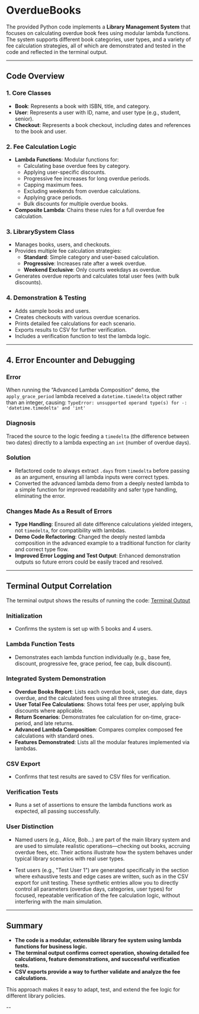 # OverdueBooks

The provided Python code implements a **Library Management System** that focuses on calculating overdue book fees using modular lambda functions. The system supports different book categories, user types, and a variety of fee calculation strategies, all of which are demonstrated and tested in the code and reflected in the terminal output.

---

## Code Overview

### 1. Core Classes

- **Book**: Represents a book with ISBN, title, and category.
- **User**: Represents a user with ID, name, and user type (e.g., student, senior).
- **Checkout**: Represents a book checkout, including dates and references to the book and user.

### 2. Fee Calculation Logic

- **Lambda Functions**: Modular functions for:
  - Calculating base overdue fees by category.
  - Applying user-specific discounts.
  - Progressive fee increases for long overdue periods.
  - Capping maximum fees.
  - Excluding weekends from overdue calculations.
  - Applying grace periods.
  - Bulk discounts for multiple overdue books.
- **Composite Lambda**: Chains these rules for a full overdue fee calculation.

### 3. LibrarySystem Class

- Manages books, users, and checkouts.
- Provides multiple fee calculation strategies:
  - **Standard**: Simple category and user-based calculation.
  - **Progressive**: Increases rate after a week overdue.
  - **Weekend Exclusive**: Only counts weekdays as overdue.
- Generates overdue reports and calculates total user fees (with bulk discounts).

### 4. Demonstration & Testing

- Adds sample books and users.
- Creates checkouts with various overdue scenarios.
- Prints detailed fee calculations for each scenario.
- Exports results to CSV for further verification.
- Includes a verification function to test the lambda logic.

---

## 4. Error Encounter and Debugging

### Error

When running the “Advanced Lambda Composition” demo, the `apply_grace_period` lambda received a `datetime.timedelta` object rather than an integer, causing: `TypeError: unsupported operand type(s) for -: 'datetime.timedelta' and 'int'`

### Diagnosis

Traced the source to the logic feeding a `timedelta` (the difference between two dates) directly to a lambda expecting an `int` (number of overdue days).

### Solution

- Refactored code to always extract `.days` from `timedelta` before passing as an argument, ensuring all lambda inputs were correct types.
- Converted the advanced lambda demo from a deeply nested lambda to a simple function for improved readability and safer type handling, eliminating the error.

### Changes Made As a Result of Errors

- **Type Handling**: Ensured all date difference calculations yielded integers, not `timedelta`, for compatibility with lambdas.
- **Demo Code Refactoring**: Changed the deeply nested lambda composition in the advanced example to a traditional function for clarity and correct type flow.
- **Improved Error Logging and Test Output**: Enhanced demonstration outputs so future errors could be easily traced and resolved.

---

## Terminal Output Correlation

The terminal output shows the results of running the code: [Terminal Output](Terminal%20Output.txt)

### Initialization

- Confirms the system is set up with 5 books and 4 users.

### Lambda Function Tests

- Demonstrates each lambda function individually (e.g., base fee, discount, progressive fee, grace period, fee cap, bulk discount).

### Integrated System Demonstration

- **Overdue Books Report**: Lists each overdue book, user, due date, days overdue, and the calculated fees using all three strategies.
- **User Total Fee Calculations**: Shows total fees per user, applying bulk discounts where applicable.
- **Return Scenarios**: Demonstrates fee calculation for on-time, grace-period, and late returns.
- **Advanced Lambda Composition**: Compares complex composed fee calculations with standard ones.
- **Features Demonstrated**: Lists all the modular features implemented via lambdas.

### CSV Export

- Confirms that test results are saved to CSV files for verification.

### Verification Tests

- Runs a set of assertions to ensure the lambda functions work as expected, all passing successfully.

### User Distinction

- Named users (e.g., Alice, Bob...) are part of the main library system and are used to simulate realistic operations—checking out books, accruing overdue fees, etc. Their actions illustrate how the system behaves under typical library scenarios with real user types.

- Test users (e.g., "Test User 1") are generated specifically in the section where exhaustive tests and edge cases are written, such as in the CSV export for unit testing. These synthetic entries allow you to directly control all parameters (overdue days, categories, user types) for focused, repeatable verification of the fee calculation logic, without interfering with the main simulation.

---

## Summary

- **The code is a modular, extensible library fee system using lambda functions for business logic.**
- **The terminal output confirms correct operation, showing detailed fee calculations, feature demonstrations, and successful verification tests.**
- **CSV exports provide a way to further validate and analyze the fee calculations.**

This approach makes it easy to adapt, test, and extend the fee logic for different library policies.

--
